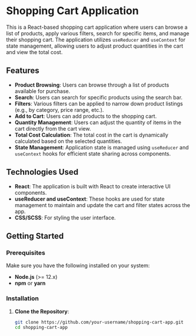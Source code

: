 # Shopping Cart Application

This is a React-based shopping cart application where users can browse a list of products, apply various filters, search for specific items, and manage their shopping cart. The application utilizes `useReducer` and `useContext` for state management, allowing users to adjust product quantities in the cart and view the total cost.

## Features

- **Product Browsing**: Users can browse through a list of products available for purchase.
- **Search**: Users can search for specific products using the search bar.
- **Filters**: Various filters can be applied to narrow down product listings (e.g., by category, price range, etc.).
- **Add to Cart**: Users can add products to the shopping cart.
- **Quantity Management**: Users can adjust the quantity of items in the cart directly from the cart view.
- **Total Cost Calculation**: The total cost in the cart is dynamically calculated based on the selected quantities.
- **State Management**: Application state is managed using `useReducer` and `useContext` hooks for efficient state sharing across components.

## Technologies Used

- **React**: The application is built with React to create interactive UI components.
- **useReducer and useContext**: These hooks are used for state management to maintain and update the cart and filter states across the app.
- **CSS/SCSS**: For styling the user interface.

## Getting Started

### Prerequisites

Make sure you have the following installed on your system:

- **Node.js** (>= 12.x)
- **npm** or **yarn**

### Installation

1. **Clone the Repository**:
   ```bash
   git clone https://github.com/your-username/shopping-cart-app.git
   cd shopping-cart-app
